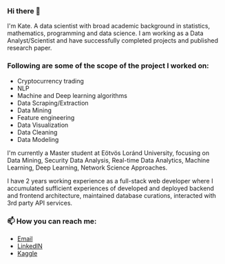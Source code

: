 ### Hi there 👋

I'm Kate. A data scientist with broad academic background in statistics, mathematics, programming and data science. I am working as a Data Analyst/Scientist and have successfully completed projects and published research paper.

### Following are some of the scope of the project I worked on:
- Cryptocurrency trading
- NLP
- Machine and Deep learning algorithms
- Data Scraping/Extraction
- Data Mining
- Feature engineering
- Data Visualization
- Data Cleaning
- Data Modeling

 I'm currently a Master student at Eötvös Loránd University, focusing on Data Mining, Security Data Analysis, Real-time Data Analytics, Machine Learning, Deep Learning, Network Science Approaches.

I have 2 years working experience as a full-stack web developer where I accumulated sufficient experiences of developed and deployed backend and frontend architecture, maintained database curations, interacted with 3rd party API services.

### 📫 How you can reach me:
- [Email][mail]
- [LinkedIN][linked]
- [Kaggle][kaggle]

[mail]:<mailto:name@domain>
[linked]: <https://www.linkedin.com/in/zolotareva-ekaterina/>
[kaggle]: <https://www.kaggle.com/zozo567>

<!--
**Zozo567/Zozo567** is a ✨ _special_ ✨ repository because its `README.md` (this file) appears on your GitHub profile.

Here are some ideas to get you started:

- 🔭 I’m currently working on ...
- 🌱 I’m currently learning ...
- 👯 I’m looking to collaborate on ...
- 🤔 I’m looking for help with ...
- 💬 Ask me about ...
- 📫 How to reach me: ...
- 😄 Pronouns: ...
- ⚡ Fun fact: ...
-->
